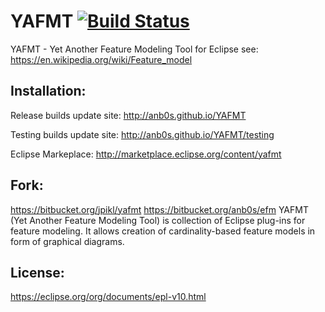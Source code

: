 # YAFMT [![Build Status](https://travis-ci.org/anb0s/YAFMT.svg)](https://travis-ci.org/anb0s/YAFMT)
YAFMT - Yet Another Feature Modeling Tool for Eclipse
see: https://en.wikipedia.org/wiki/Feature_model

Installation:
-------------
Release builds update site: http://anb0s.github.io/YAFMT

Testing builds update site: http://anb0s.github.io/YAFMT/testing

Eclipse Markeplace: http://marketplace.eclipse.org/content/yafmt


Fork:
-----
https://bitbucket.org/jpikl/yafmt
https://bitbucket.org/anb0s/efm
YAFMT (Yet Another Feature Modeling Tool) is collection of Eclipse plug-ins for feature modeling. It allows creation of cardinality-based feature models in form of graphical diagrams.

License:
--------
https://eclipse.org/org/documents/epl-v10.html
